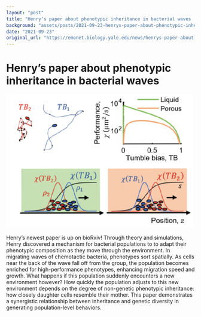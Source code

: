```yaml
---
layout: "post"
title: "Henry’s paper about phenotypic inheritance in bacterial waves | Emonet Lab"
background: "assets/posts/2021-09-23-henrys-paper-about-phenotypic-inheritance-in-bacterial-waves-emonet-lab/inheritancepic.png"
date: "2021-09-23"
original_url: "https://emonet.biology.yale.edu/news/henrys-paper-about-phenotypic-inheritance-bacterial-waves"
---
```

# Henry’s paper about phenotypic inheritance in bacterial waves

![](assets/posts/2021-09-23-henrys-paper-about-phenotypic-inheritance-in-bacterial-waves-emonet-lab/inheritancepic.png)

Henry’s newest paper is up on bioRxiv! Through theory and simulations, Henry discovered a mechanism for bacterial populations to to adapt their phenotypic composition as they move through the environment. In migrating waves of chemotactic bacteria, phenotypes sort spatially. As cells near the back of the wave fall off from the group, the population becomes enriched for high-performance phenotypes, enhancing migration speed and growth. What happens if this population suddenly encounters a new environment however? How quickly the population adjusts to this new environment depends on the degree of non-genetic phenotypic inheritance: how closely daughter cells resemble their mother. This paper demonstrates a synergistic relationship between inheritance and genetic diversity in generating population-level behaviors.